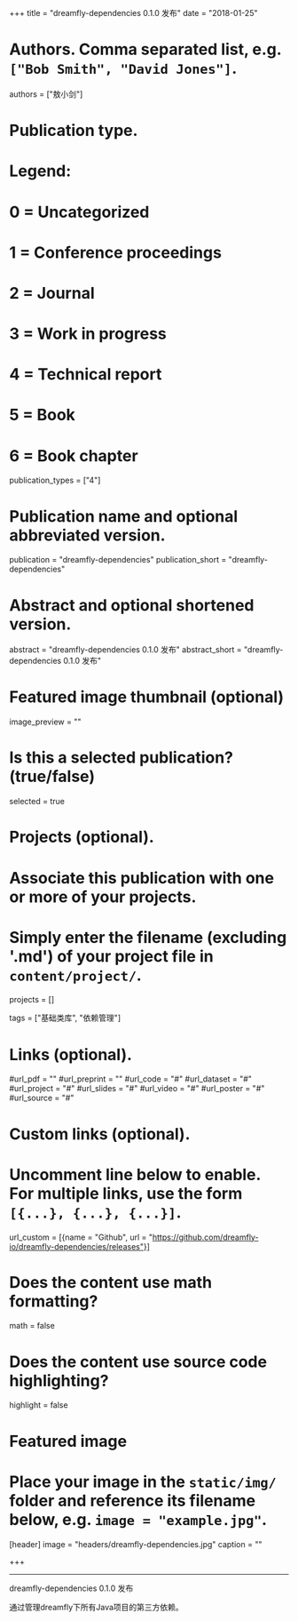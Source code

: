 +++
title = "dreamfly-dependencies 0.1.0 发布"
date = "2018-01-25"

# Authors. Comma separated list, e.g. `["Bob Smith", "David Jones"]`.
authors = ["敖小剑"]

# Publication type.
# Legend:
# 0 = Uncategorized
# 1 = Conference proceedings
# 2 = Journal
# 3 = Work in progress
# 4 = Technical report
# 5 = Book
# 6 = Book chapter
publication_types = ["4"]

# Publication name and optional abbreviated version.
publication = "dreamfly-dependencies"
publication_short = "dreamfly-dependencies"

# Abstract and optional shortened version.
abstract = "dreamfly-dependencies 0.1.0 发布"
abstract_short = "dreamfly-dependencies 0.1.0 发布"

# Featured image thumbnail (optional)
image_preview = ""

# Is this a selected publication? (true/false)
selected = true

# Projects (optional).
#   Associate this publication with one or more of your projects.
#   Simply enter the filename (excluding '.md') of your project file in `content/project/`.
projects = []

tags = ["基础类库", "依赖管理"]

# Links (optional).
#url_pdf = ""
#url_preprint = ""
#url_code = "#"
#url_dataset = "#"
#url_project = "#"
#url_slides = "#"
#url_video = "#"
#url_poster = "#"
#url_source = "#"

# Custom links (optional).
#   Uncomment line below to enable. For multiple links, use the form `[{...}, {...}, {...}]`.
url_custom = [{name = "Github", url = "https://github.com/dreamfly-io/dreamfly-dependencies/releases"}]

# Does the content use math formatting?
math = false

# Does the content use source code highlighting?
highlight = false

# Featured image
# Place your image in the `static/img/` folder and reference its filename below, e.g. `image = "example.jpg"`.
[header]
image = "headers/dreamfly-dependencies.jpg"
caption = ""

+++

_ _ _

dreamfly-dependencies 0.1.0 发布

通过管理dreamfly下所有Java项目的第三方依赖。


